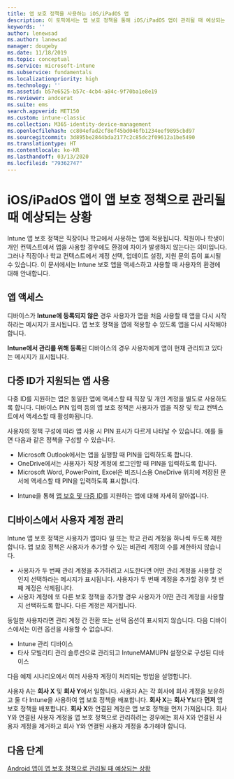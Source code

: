 ```yaml
---
title: 앱 보호 정책을 사용하는 iOS/iPadOS 앱
description: 이 토픽에서는 앱 보호 정책을 통해 iOS/iPadOS 앱이 관리될 때 예상되는 결과를 설명합니다.
keywords: ''
author: lenewsad
ms.author: lanewsad
manager: dougeby
ms.date: 11/18/2019
ms.topic: conceptual
ms.service: microsoft-intune
ms.subservice: fundamentals
ms.localizationpriority: high
ms.technology: ''
ms.assetid: b57e6525-b57c-4cb4-a84c-9f70ba1e8e19
ms.reviewer: andcerat
ms.suite: ems
search.appverid: MET150
ms.custom: intune-classic
ms.collection: M365-identity-device-management
ms.openlocfilehash: cc804efad2cf8ef45bd046fb1234eef9895cbd97
ms.sourcegitcommit: 3d895be2844bda2177c2c85dc2f09612a1be5490
ms.translationtype: HT
ms.contentlocale: ko-KR
ms.lasthandoff: 03/13/2020
ms.locfileid: "79362747"
---
```

# <a name="what-to-expect-when-your-iosipados-app-is-managed-by-app-protection-policies"></a>iOS/iPadOS 앱이 앱 보호 정책으로 관리될 때 예상되는 상황

Intune 앱 보호 정책은 직장이나 학교에서 사용하는 앱에 적용됩니다. 직원이나 학생이 개인 컨텍스트에서 앱을 사용할 경우에도 환경에 차이가 발생하지 않는다는 의미입니다. 그러나 직장이나 학교 컨텍스트에서 계정 선택, 업데이트 설정, 지원 문의 등이 표시될 수 있습니다. 이 문서에서는 Intune 보호 앱을 액세스하고 사용할 때 사용자의 환경에 대해 안내합니다.  

## <a name="access-apps"></a>앱 액세스

디바이스가 **Intune에 등록되지 않은** 경우 사용자가 앱을 처음 사용할 때 앱을 다시 시작하라는 메시지가 표시됩니다. 앱 보호 정책을 앱에 적용할 수 있도록 앱을 다시 시작해야 합니다.

<!--- The following screenshot from the Skype app illustrates this restart request: --->

<!---  ![Screenshot of the iOS/iPadOS device showing PIN prompt](./media/end-user-mam-apps-ios/iOS_AppPINPrompt.png) --->

**Intune에서 관리를 위해 등록**된 디바이스의 경우 사용자에게 앱이 현재 관리되고 있다는 메시지가 표시됩니다.

## <a name="use-apps-with-multi-identity-support"></a>다중 ID가 지원되는 앱 사용

다중 ID를 지원하는 앱은 동일한 앱에 액세스할 때 직장 및 개인 계정을 별도로 사용하도록 합니다. 디바이스 PIN 입력 등의 앱 보호 정책은 사용자가 앱을 직장 및 학교 컨텍스트에서 액세스할 때 활성화됩니다.   

사용자의 정책 구성에 따라 앱 사용 시 PIN 표시가 다르게 나타날 수 있습니다.  예를 들면 다음과 같은 정책을 구성할 수 있습니다.       
* Microsoft Outlook에서는 앱을 실행할 때 PIN을 입력하도록 합니다. 
* OneDrive에서는 사용자가 직장 계정에 로그인할 때 PIN을 입력하도록 합니다.  
* Microsoft Word, PowerPoint, Excel은 비즈니스용 OneDrive 위치에 저장된 문서에 액세스할 때 PIN을 입력하도록 표시합니다.  

- Intune을 통해 [앱 보호 및 다중 ID](https://www.microsoft.com/cloud-platform/microsoft-intune-apps)를 지원하는 앱에 대해 자세히 알아봅니다.  

## <a name="manage-user-accounts-on-the-device"></a>디바이스에서 사용자 계정 관리  

Intune 앱 보호 정책은 사용자가 앱마다 일 또는 학교 관리 계정을 하나씩 두도록 제한합니다. 앱 보호 정책은 사용자가 추가할 수 있는 비관리 계정의 수를 제한하지 않습니다.   

- 사용자가 두 번째 관리 계정을 추가하려고 시도한다면 어떤 관리 계정을 사용할 것인지 선택하라는 메시지가 표시됩니다. 사용자가 두 번째 계정을 추가할 경우 첫 번째 계정은 삭제됩니다.
- 사용자 계정에 또 다른 보호 정책을 추가할 경우 사용자가 어떤 관리 계정을 사용할지 선택하도록 합니다. 다른 계정은 제거됩니다. 

동일한 사용자라면 관리 계정 간 전환 또는 선택 옵션이 표시되지 않습니다. 다음 디바이스에서는 이런 옵션을 사용할 수 없습니다.
* Intune 관리 디바이스  
* 타사 모빌리티 관리 솔루션으로 관리되고 IntuneMAMUPN 설정으로 구성된 디바이스 

다음 예제 시나리오에서 여러 사용자 계정이 처리되는 방법을 설명합니다.  

사용자 A는 **회사 X** 및 **회사 Y**에서 일합니다. 사용자 A는 각 회사에 회사 계정을 보유하고 둘 다 Intune을 사용하여 앱 보호 정책을 배포합니다. **회사 X**는 **회사 Y**보다 **먼저** 앱 보호 정책을 배포합니다. **회사 X**와 연결된 계정은 앱 보호 정책을 먼저 가져옵니다. 회사 Y와 연결된 사용자 계정을 앱 보호 정책으로 관리하려는 경우에는 회사 X와 연결된 사용자 계정을 제거하고 회사 Y와 연결된 사용자 계정을 추가해야 합니다.  

## <a name="next-steps"></a>다음 단계

[Android 앱이 앱 보호 정책으로 관리될 때 예상되는 상황](end-user-mam-apps-android.md)
